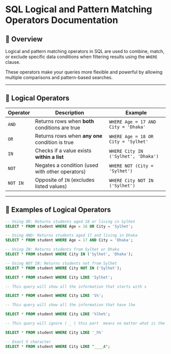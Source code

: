# SQL Logical and Pattern Matching Operators Documentation

## 📘 Overview
Logical and pattern matching operators in SQL are used to combine, match, or exclude specific data conditions when filtering results using the `WHERE` clause.

These operators make your queries more flexible and powerful by allowing multiple comparisons and pattern-based searches.

---

## 🧩 Logical Operators

| Operator | Description | Example |
|-----------|--------------|----------|
| `AND` | Returns rows when **both** conditions are true | `WHERE Age = 17 AND City = 'Dhaka'` |
| `OR` | Returns rows when **any one** condition is true | `WHERE Age = 18 OR City = 'Sylhet'` |
| `IN` | Checks if a value exists **within a list** | `WHERE City IN ('Sylhet', 'Dhaka')` |
| `NOT` | Negates a condition (used with other operators) | `WHERE NOT (City = 'Sylhet')` |
| `NOT IN` | Opposite of `IN` (excludes listed values) | `WHERE City NOT IN ('Sylhet')` |

---

## 🧠 Examples of Logical Operators

```sql
-- Using OR: Returns students aged 18 or living in Sylhet
SELECT * FROM student WHERE Age = 18 OR City = 'Sylhet';

-- Using AND: Returns students aged 17 and living in Dhaka
SELECT * FROM student WHERE Age = 17 AND City = 'Dhaka';

-- Using IN: Returns students from Sylhet or Dhaka
SELECT * FROM student WHERE City IN ('Sylhet', 'Dhaka');

-- Using NOT IN: Returns students not from Sylhet
SELECT * FROM student WHERE City NOT IN ('Sylhet');

SELECT * FROM student WHERE City LIKE 'Sylhet';

-- This query will show all the information that starts with s

SELECT * FROM student WHERE City LIKE 'S%';

-- This query will show all the information that have lhe

SELECT * FROM student WHERE City LIKE '%lhe%';

-- This query will ignore ( _ ) this part  means no matter what is the first character

SELECT * FROM student WHERE City LIKE '_h%'

-- Exact 5 character 
SELECT * FROM student WHERE City LIKE "____A";